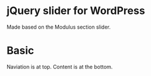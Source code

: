 jQuery slider for WordPress
=============
Made based on the Modulus section slider.

# Basic
Naviation is at top. Content is at the bottom.
